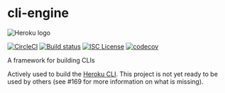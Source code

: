 cli-engine
==========

![Heroku logo](https://d4yt8xl9b7in.cloudfront.net/assets/home/logotype-heroku.png)

[![CircleCI](https://circleci.com/gh/heroku/cli-engine/tree/master.svg?style=svg)](https://circleci.com/gh/heroku/cli-engine/tree/master)
[![Build status](https://ci.appveyor.com/api/projects/status/vkvx2oup8r9gt1ga/branch/master?svg=true)](https://ci.appveyor.com/project/Heroku/cli-engine/branch/master)
[![ISC License](https://img.shields.io/github/license/heroku/cli-engine.svg)](https://github.com/heroku/cli-engine/blob/master/LICENSE)
[![codecov](https://codecov.io/gh/heroku/cli-engine/branch/master/graph/badge.svg)](https://codecov.io/gh/heroku/cli-engine)

A framework for building CLIs

Actively used to build the [Heroku CLI](https://cli.heroku.com). This project is not yet ready to be used by others (see #169 for more information on what is missing).
